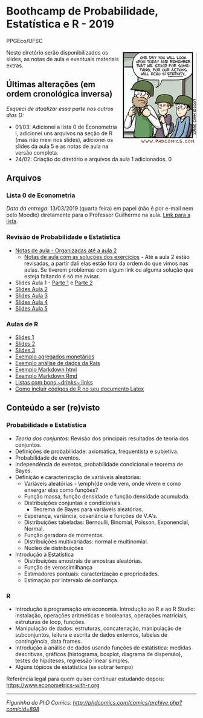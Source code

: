 # Boothcamp de Probabilidade, Estatística e R - 2019
PPGEco/UFSC

<p align = "right">
    <img src="https://github.com/aishameriane/msc-economics/blob/master/revisao-prob/war.png" alt="Choose your destiny" width="200" align = "right">

Neste diretório serão disponibilizados os slides, as notas de aula e eventuais materiais extras.

## Últimas alterações (em ordem cronológica inversa)
_Esqueci de atualizar essa parte nos outros dias D:_

- 01/03: Adicionei a lista 0 de Econometria I, adicionei uns arquivos na seção de R (mas não mexi nos slides), adicionei os slides da aula 5 e as notas de aula na versão completa.
- 24/02: Criação do diretório e arquivos da aula 1 adicionados.
0

## Arquivos

### Lista 0 de Econometria

_Data da entrega_: 13/03/2019 (quarta feira) em papel (não é por e-mail nem pelo Moodle) diretamente para o Professor Guilherme na aula.
[Link para a lista](https://github.com/aishameriane/msc-economics/blob/master/revisao-prob/ListaRevisao_2019.pdf).

### Revisão de Probabilidade e Estatística

* [Notas de aula - Organizadas até a aula 2](https://github.com/aishameriane/msc-economics/blob/master/revisao-prob/Notas%20de%20aula%201.pdf)
    * [Notas de aula com as soluções dos exercícios](https://github.com/aishameriane/msc-economics/blob/master/revisao-prob/Notas%20de%20aula.pdf) - Até a aula 2 estão revisadas, a partir dali elas estão fora da ordem do que vimos nas aulas. Se tiverem problemas com algum link ou alguma solução que esteja faltando é só me avisar.
* Slides Aula 1 - [Parte 1](https://github.com/aishameriane/msc-economics/blob/master/revisao-prob/Aula%201%20parte%201.pdf) e [Parte 2](https://github.com/aishameriane/msc-economics/blob/master/revisao-prob/Aula%201%20parte%202.pdf)
* [Slides Aula 2](https://github.com/aishameriane/msc-economics/blob/master/revisao-prob/Aula%202.pdf)
* [Slides Aula 3](https://github.com/aishameriane/msc-economics/blob/master/revisao-prob/Aula%203.pdf)
* [Slides Aula 4](https://github.com/aishameriane/msc-economics/blob/master/revisao-prob/Aula%204.pdf)
* [Slides Aula 5](https://github.com/aishameriane/msc-economics/blob/master/revisao-prob/Aula%205.pdf)

### Aulas de R

* [Slides 1](https://github.com/aishameriane/msc-economics/blob/master/revisao-prob/Aula%201%20-%20Parte%201.pdf)
* [Slides 2](https://github.com/aishameriane/msc-economics/blob/master/revisao-prob/Aula%201%20-%20Parte%202.pdf)
* [Slides 3](https://github.com/aishameriane/msc-economics/blob/master/revisao-prob/Aula%201%20-%20Parte%203.pdf)
* [Exemplo agregados monetários](https://htmlpreview.github.io/?https://github.com/aishameriane/msc-economics/blob/master/revisao-prob/Agregados%20monet%C3%A1rios%20-%20html.html)
* [Exemplo análise de dados da Rais](https://github.com/aishameriane/msc-economics/blob/master/revisao-prob/Exemplo%20de%20an%C3%A1lise%20descritiva%20com%20dados%20da%20RAIS.pdf)
* [Exemplo Markdown html](https://htmlpreview.github.io/?https://github.com/aishameriane/msc-economics/blob/master/revisao-prob/Exemplo%20RMarkdown.html)
* [Exemplo Markdown Rmd](https://github.com/aishameriane/msc-economics/blob/master/revisao-prob/Exemplo%20RMarkdown.Rmd)
* [Listas com bons ~drinks~ links](https://github.com/aishameriane/msc-economics/blob/master/revisao-prob/Links%20%C3%BAteis%20e%20fun%C3%A7%C3%B5es.pdf)
* [Como incluir códigos de R no seu documento Latex](https://github.com/aishameriane/msc-economics/blob/master/revisao-prob/LaTeXandR.pdf)

## Conteúdo a ser (re)visto

### Probabilidade e Estatística

* *Teoria dos conjuntos:* Revisão dos principais resultados de teoria dos conjuntos.
* Definições de probabilidade: axiomática, frequentista e subjetiva. 
* Probabilidade de eventos.
* Independência de eventos, probabilidade condicional e teorema de Bayes.
* Definição e caracterização de variáveis aleatórias:
    * Variáveis aleatórias - \emph{de onde vem, onde vivem e como enxergar elas como funções?
    * Função massa, função densidade e função densidade acumulada.
    * Distribuições conjuntas e condicionais.
        * Teorema de Bayes para variáveis aleatórias.
    * Esperança, variância, covariância e funções de V.A's.
    * Distribuições tabeladas: Bernoulli, Binomial, Poisson, Exponencial, Normal.
    * Função geradora de momentos.
    * Distribuições multivariadas: normal e multinomial.
    * Núcleo de distribuições
* Introdução à Estatística
    * Distribuições amostrais de amostras aleatórias.
    * Função de verossimilhança
    * Estimadores pontuais: caracterização e propriedades.
    * Estimação por intervalo de confiança.

### R

* Introdução à programação em economia. Introdução ao R e ao R Studio: instalação, operações aritméticas e booleanas, operações matriciais, estruturas de loop, funções.
* Manipulação de dados: estruturas, concatenação, manipulação de subconjuntos, leitura e escrita de dados externos, tabelas de contingência, data frames.
* Introdução à análise de dados usando funções de estatística: medidas descritivas, gráficos (histograma, boxplot, diagrama de dispersão), testes de hipóteses, regressão linear simples.
* Alguns tópicos de estatística (se sobrar tempo)

Referência legal para quem quiser continuar estudando depois: https://www.econometrics-with-r.org

------
_Figurinha do PhD Comics: http://phdcomics.com/comics/archive.php?comicid=898_
